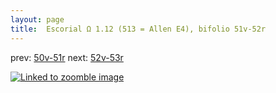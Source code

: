 ```yaml
---
layout: page
title:  Escorial Ω 1.12 (513 = Allen E4), bifolio 51v-52r
---
```


prev: [50v-51r](../50v-51r/) next: [52v-53r](../52v-53r/)



[![Linked to zoomble image](http://www.homermultitext.org/iipsrv?IIIF=/project/homer/pyramidal/deepzoom/hmt/e3bifolio/v1/E3_51v_52r.tif/full/2000,/0/default.jpg)](http://www.homermultitext.org/ict2/?urn=urn:cite2:hmt:e3bifolio.v1:E3_51v_52r)

